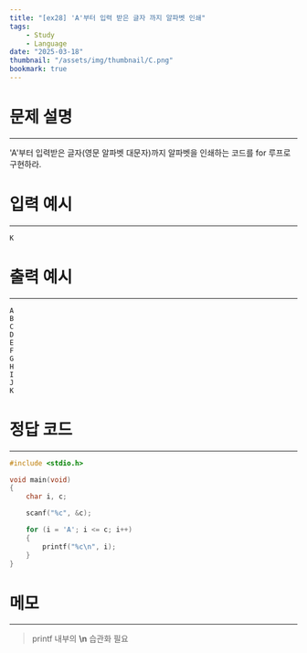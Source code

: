 ```yaml
---
title: "[ex28] 'A'부터 입력 받은 글자 까지 알파벳 인쇄"
tags:
    - Study
    - Language
date: "2025-03-18"
thumbnail: "/assets/img/thumbnail/C.png"
bookmark: true
---
```

# 문제 설명
---
'A'부터 입력받은 글자(영문 알파벳 대문자)까지 알파벳을 인쇄하는 코드를 for 루프로 구현하라.

# 입력 예시
---

```
K
```

# 출력 예시
---

```
A
B
C
D
E
F
G
H
I
J
K
```

# 정답 코드
---

```c
#include <stdio.h>

void main(void)
{
	char i, c;

	scanf("%c", &c);

	for (i = 'A'; i <= c; i++)
	{
		printf("%c\n", i);
	}
}
```

# 메모
---
> printf 내부의 **\n** 습관화 필요
